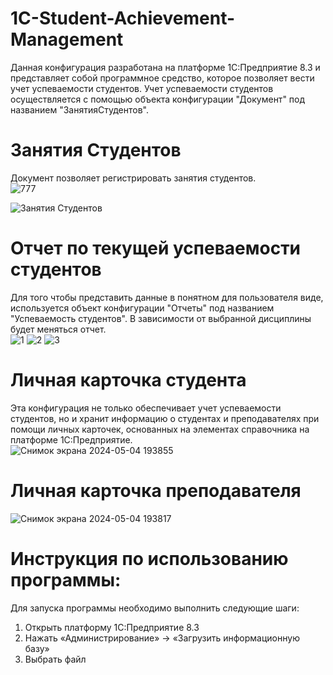 # 1C-Student-Achievement-Management
Данная конфигурация разработана на платформе 1С:Предприятие 8.3 и представляет собой программное средство, которое позволяет вести учет успеваемости студентов.
Учет успеваемости студентов осуществляется с помощью объекта конфигурации "Документ" под названием "ЗанятияСтудентов".
# Занятия Студентов
Документ позволяет регистрировать занятия студентов. <br />
![777](https://github.com/fetgrigory/1C-Student-Achievement-Management/assets/157891679/2ba6e353-4989-4f7d-a2a7-07ad111386df)

![Занятия Студентов](https://github.com/fetgrigory/1C-Student-Achievement-Management/assets/157891679/a95ab498-fb3a-4abc-a63b-d1f8f54fd35c)

# Отчет по текущей успеваемости студентов
Для того чтобы представить данные в понятном для пользователя виде, используется объект конфигурации "Отчеты" под названием "Успеваемость студентов". В зависимости от выбранной дисциплины будет меняться отчет. <br />
![1](https://github.com/fetgrigory/1C-Student-Achievement-Management/assets/157891679/21ec50dd-2007-4236-9268-22906535c63a)
![2](https://github.com/fetgrigory/1C-Student-Achievement-Management/assets/157891679/aa64766d-0cf8-4d28-95e9-e71264d5e693)
![3](https://github.com/fetgrigory/1C-Student-Achievement-Management/assets/157891679/3d2ef6af-942c-4594-9a27-a1c3dbe9e6a9)


# Личная карточка студента
Эта конфигурация не только обеспечивает учет успеваемости студентов, но и хранит информацию о студентах и преподавателях при помощи личных карточек, основанных на элементах справочника на платформе 1С:Предприятие.<br />
![Снимок экрана 2024-05-04 193855](https://github.com/fetgrigory/1C-Student-Achievement-Management/assets/157891679/c2fac5a9-1c80-412f-9efe-48c837a05410)
# Личная карточка преподавателя
![Снимок экрана 2024-05-04 193817](https://github.com/fetgrigory/1C-Student-Achievement-Management/assets/157891679/c3b92fd6-13da-4190-98e2-217e1986ccdf)
# Инструкция по использованию программы:
Для запуска программы необходимо выполнить следующие шаги: 
1. Открыть платформу 1С:Предприятие 8.3
2. Нажать «Администрирование» -> «Загрузить информационную базу»
3. Выбрать файл 

